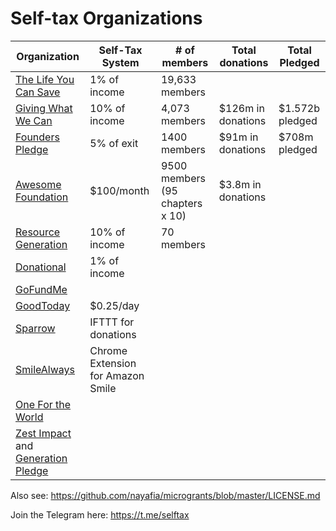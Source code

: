 # Self-tax Organizations

|Organization|Self-Tax System|# of members|Total donations|Total Pledged|
|---|---|---|---|---|
| [The Life You Can Save](https://www.thelifeyoucansave.org/take-the-pledge) | 1% of income | 19,633 members |
| [Giving What We Can](https://www.givingwhatwecan.org/pledge/) | 10% of income | 4,073 members | $126m in donations | $1.572b pledged |
| [Founders Pledge](https://founderspledge.com/) | 5% of exit | 1400 members | $91m in donations | $708m pledged |
| [Awesome Foundation](https://www.awesomefoundation.org/) | $100/month | 9500 members (95 chapters x 10) | $3.8m in donations|
| [Resource Generation](https://resourcegeneration.org/giving-guidelines/) | 10% of income | 70 members |
| [Donational](https://donational.org/) | 1% of income |
| [GoFundMe](https://www.gofundme.com/) |
| [GoodToday](https://www.goodtoday.org/) | $0.25/day
| [Sparrow](https://www.sparrowgiving.com/) | IFTTT for donations
| [SmileAlways](https://chrome.google.com/webstore/detail/smile-always/jgpmhnmjbhgkhpbgelalfpplebgfjmbf?hl=en) | Chrome Extension for Amazon Smile
| [One For the World](https://www.1fortheworld.org/) |
| [Zest Impact](http://www.zestimpact.com/) and [Generation Pledge](https://www.generationpledge.org/) |

Also see: https://github.com/nayafia/microgrants/blob/master/LICENSE.md

Join the Telegram here: https://t.me/selftax
